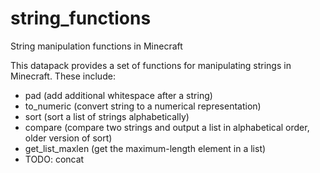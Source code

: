 # string_functions
String manipulation functions in Minecraft

This datapack provides a set of functions for manipulating strings in Minecraft. These include:
- pad (add additional whitespace after a string)
- to_numeric (convert string to a numerical representation)
- sort (sort a list of strings alphabetically)
- compare (compare two strings and output a list in alphabetical order, older version of sort)
- get_list_maxlen (get the maximum-length element in a list)
- TODO: concat
